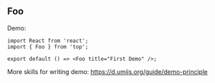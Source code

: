 ## Foo

Demo:

```tsx
import React from 'react';
import { Foo } from 'top';

export default () => <Foo title="First Demo" />;
```

More skills for writing demo: https://d.umijs.org/guide/demo-principle
